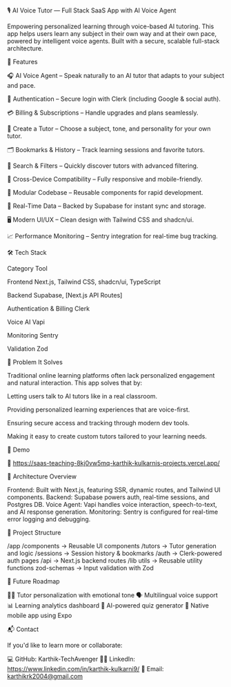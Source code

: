 🎙️ AI Voice Tutor — Full Stack SaaS App with AI Voice Agent

Empowering personalized learning through voice-based AI tutoring.
This app helps users learn any subject in their own way and at their own pace, powered by intelligent voice agents. Built with a secure, scalable full-stack architecture.

🚀 Features

🎧 AI Voice Agent – Speak naturally to an AI tutor that adapts to your subject and pace.

🔐 Authentication – Secure login with Clerk (including Google & social auth).

💳 Billing & Subscriptions – Handle upgrades and plans seamlessly.

🧠 Create a Tutor – Choose a subject, tone, and personality for your own tutor.

🗂️ Bookmarks & History – Track learning sessions and favorite tutors.

🔎 Search & Filters – Quickly discover tutors with advanced filtering.

🔄 Cross-Device Compatibility – Fully responsive and mobile-friendly.

🧩 Modular Codebase – Reusable components for rapid development.

📡 Real-Time Data – Backed by Supabase for instant sync and storage.

🖥️ Modern UI/UX – Clean design with Tailwind CSS and shadcn/ui.

📈 Performance Monitoring – Sentry integration for real-time bug tracking.

🛠️ Tech Stack

Category	Tool

Frontend	Next.js, Tailwind CSS, shadcn/ui, TypeScript

Backend	Supabase, [Next.js API Routes]

Authentication & Billing	Clerk

Voice AI	Vapi

Monitoring	Sentry

Validation	Zod

🎯 Problem It Solves

Traditional online learning platforms often lack personalized engagement and natural interaction. This app solves that by:

Letting users talk to AI tutors like in a real classroom.

Providing personalized learning experiences that are voice-first.

Ensuring secure access and tracking through modern dev tools.

Making it easy to create custom tutors tailored to your learning needs.


📸 Demo 


🔗 https://saas-teaching-8kj0vw5mq-karthik-kulkarnis-projects.vercel.app/




🧩 Architecture Overview

Frontend: Built with Next.js, featuring SSR, dynamic routes, and Tailwind UI components.
Backend: Supabase powers auth, real-time sessions, and Postgres DB.
Voice Agent: Vapi handles voice interaction, speech-to-text, and AI response generation.
Monitoring: Sentry is configured for real-time error logging and debugging.

📂 Project Structure

/app
  /components       → Reusable UI components
  /tutors           → Tutor generation and logic
  /sessions         → Session history & bookmarks
  /auth             → Clerk-powered auth pages
  /api              → Next.js backend routes
/lib
  utils             → Reusable utility functions
  zod-schemas       → Input validation with Zod
  
📌 Future Roadmap

🧑‍🏫 Tutor personalization with emotional tone
🗣️ Multilingual voice support
📊 Learning analytics dashboard
🧠 AI-powered quiz generator
📱 Native mobile app using Expo

📬 Contact

If you'd like to learn more or collaborate:

💻 GitHub: Karthik-TechAvenger
🧑‍💼 LinkedIn: https://www.linkedin.com/in/karthik-kulkarni9/
📧 Email: karthikrk2004@gmail.com


